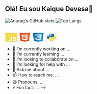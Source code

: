 ## Olá! Eu sou Kaique Devesa👋
![Anurag's GitHub stats](https://github-readme-stats.vercel.app/api?username=kaiquedevesa1&show_icons=true&theme=tokyonight) ![Top Langs](https://github-readme-stats.vercel.app/api/top-langs/?username=kaiquedevesa1&hide_progress=false&layout=compact&theme=tokyonight)


<div style="display: inline_block"><br>
  <img align="center" alt="Kaique-Js" height="30" width="40" src="https://raw.githubusercontent.com/devicons/devicon/master/icons/javascript/javascript-plain.svg">
  <img align="center" alt="Kaique-HTML" height="30" width="40" src="https://raw.githubusercontent.com/devicons/devicon/master/icons/html5/html5-original.svg">
  <img align="center" alt="Kaique-CSS" height="30" width="40" src="https://raw.githubusercontent.com/devicons/devicon/master/icons/css3/css3-original.svg">
  <img align="center" alt="Kaique-Python" height="30" width="40" src="https://raw.githubusercontent.com/devicons/devicon/master/icons/python/python-original.svg">
</div>

- 🔭 I’m currently working on ...
- 🌱 I’m currently learning ...
- 👯 I’m looking to collaborate on ...
- 🤔 I’m looking for help with ...
- 💬 Ask me about ...
- 📫 How to reach me: ...
- 😄 Pronouns: ...
- ⚡ Fun fact: ...
-->

